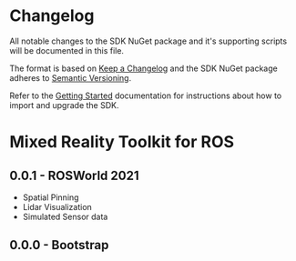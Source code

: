 # Changelog
All notable changes to the SDK NuGet package and it's supporting scripts will be documented in this file.

The format is based on [Keep a Changelog](http://keepachangelog.com/en/1.0.0/)
and the SDK NuGet package adheres to [Semantic Versioning](http://semver.org/spec/v2.0.0.html).

Refer to the [Getting Started](https://github.com/microsoft/MapsSDK-Unity/wiki/Getting-started) documentation for instructions about how to import and upgrade the SDK.
# Mixed Reality Toolkit for ROS

## 0.0.1 - ROSWorld 2021
  * Spatial Pinning
  * Lidar Visualization
  * Simulated Sensor data

## 0.0.0 - Bootstrap
